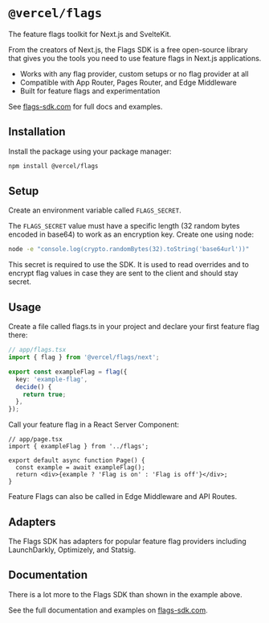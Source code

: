 # `@vercel/flags`

The feature flags toolkit for Next.js and SvelteKit.

From the creators of Next.js, the Flags SDK is a free open-source library that gives you the tools you need to use feature flags in Next.js applications.

- Works with any flag provider, custom setups or no flag provider at all
- Compatible with App Router, Pages Router, and Edge Middleware
- Built for feature flags and experimentation

See [flags-sdk.com](https://www.flags-sdk.com/) for full docs and examples.

## Installation

Install the package using your package manager:

```sh
npm install @vercel/flags
```

## Setup

Create an environment variable called `FLAGS_SECRET`.

The `FLAGS_SECRET` value must have a specific length (32 random bytes encoded in base64) to work as an encryption key. Create one using node:

```sh
node -e "console.log(crypto.randomBytes(32).toString('base64url'))"
```

This secret is required to use the SDK. It is used to read overrides and to encrypt flag values in case they are sent to the client and should stay secret.

## Usage

Create a file called flags.ts in your project and declare your first feature flag there:

```ts
// app/flags.tsx
import { flag } from '@vercel/flags/next';

export const exampleFlag = flag({
  key: 'example-flag',
  decide() {
    return true;
  },
});
```

Call your feature flag in a React Server Component:

```tsx
// app/page.tsx
import { exampleFlag } from '../flags';

export default async function Page() {
  const example = await exampleFlag();
  return <div>{example ? 'Flag is on' : 'Flag is off'}</div>;
}
```

Feature Flags can also be called in Edge Middleware and API Routes.

## Adapters

The Flags SDK has adapters for popular feature flag providers including LaunchDarkly, Optimizely, and Statsig.

## Documentation

There is a lot more to the Flags SDK than shown in the example above.

See the full documentation and examples on [flags-sdk.com](https://www.flags-sdk.com/).
